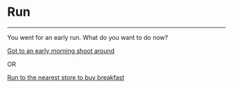 # Run
---
You went for an early run. What do you want to do now?

[Got to an early morning shoot around](basketball-court-early.md)

OR

[Run to the nearest store to buy breakfast](tesla.md)